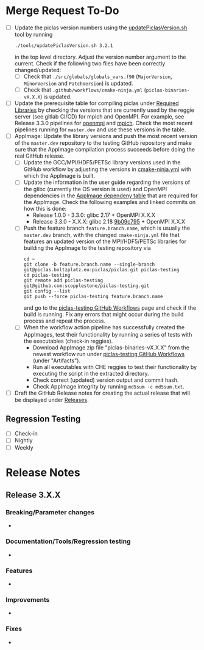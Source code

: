 # Merge Request To-Do

* [ ] Update the piclas version numbers using the [updatePiclasVersion.sh](https://github.com/piclas-framework/piclas/blob/master/tools/updatePiclasVersion.sh) tool by running
    ```
    ./tools/updatePiclasVersion.sh 3.2.1
    ```
  in the top level directory. Adjust the version number argument to the current. Check if the following two files have been correctly changed/updated:
  * [ ] Check that `./src/globals/globals_vars.f90` (`MajorVersion`, `MinorVersion` and `PatchVersion`) is updated.
  * [ ] Check that `.github/workflows/cmake-ninja.yml` (`piclas-binaries-vX.X.X`) is updated.
* [ ] Update the prerequisite table for compiling piclas under [Required Libraries](https://piclas.readthedocs.io/en/latest/userguide/installation.html#required-libraries) by checking the versions that are currently used by the reggie server (see gitlab CI/CD) for mpich and OpenMPI. For example, see Release 3.3.0 pipelines for [openmpi](https://piclas.boltzplatz.eu/piclas/piclas/-/jobs/675270) and [mpich](https://piclas.boltzplatz.eu/piclas/piclas/-/jobs/674955). Check the most recent pipelines running for `master.dev` and use these versions in the table.
* [ ] AppImage: Update the library versions and push the most recent version of the `master.dev` repository to the testing GitHub repository and make sure that the AppImage compilation process succeeds before doing the real GitHub release.
  * [ ] Update the GCC/MPI/HDF5/PETSc library versions used in the GitHub workflow by adjusting the versions in [cmake-ninja.yml](https://piclas.boltzplatz.eu/piclas/piclas/-/blob/master.dev/.github/workflows/cmake-ninja.yml) with which the AppImage is built.
  * [ ] Update the information in the user guide regarding the versions of the glibc (currently the OS version is used) and OpenMPI dependencies in the [AppImage dependeny table](https://piclas.readthedocs.io/en/latest/userguide/installation.html#appimage-executable-download) that are required for the AppImage. Check the following examples and linked commits on how this is done:
    *  Release 1.0.0 - 3.3.0: glibc 2.17 + OpenMPI X.X.X
    *  Release 3.3.0 - X.X.X: glibc 2.18 [9b09c795](https://piclas.boltzplatz.eu/piclas/piclas/-/commit/9b09c7957800915cbdf5ecc4a0d8ba43993060da) + OpenMPI X.X.X
  * [ ] Push the feature branch `feature.branch.name`, which is usually the `master.dev` branch, with the changed `cmake-ninja.yml` file that features an updated version of the MPI/HDF5/PETSc libraries for building the AppImage to the testing repository via
      ```
      cd ~
      git clone -b feature.branch.name --single-branch git@piclas.boltzplatz.eu:piclas/piclas.git piclas-testing
      cd piclas-testing
      git remote add piclas-testing git@github.com:scopplestone/piclas-testing.git
      git config --list
      git push --force piclas-testing feature.branch.name
      ```
    and go to the [piclas-testing GitHub Workflows](https://github.com/scopplestone/piclas-testing/actions) page and check if the build is running. Fix any errors that might occur during the build process and repeat the process.
  * [ ] When the workflow action pipeline has successfully created the AppImages, test their functionality by running a series of tests with the executables (check-in reggies).
    * Download AppImage zip file "piclas-binaries-vX.X.X" from the newest workflow run under [piclas-testing GitHub Workflows](https://github.com/scopplestone/piclas-testing/actions) (under "Artifacts").
    * Run all executables with CHE reggies to test their functionality by executing the script in the extracted directory.
    * Check correct (updated) version output and commit hash.
    * Check AppImage integrity by running `md5sum -c md5sum.txt`.
* [ ] Draft the GitHub Release notes for creating the actual release that will be displayed under [Releases](https://github.com/piclas-framework/piclas/releases).

## Regression Testing

* [ ] Check-in
* [ ] Nightly
* [ ] Weekly

# Release Notes

## Release 3.X.X

### Breaking/Parameter changes

*

### Documentation/Tools/Regression testing

*

### Features

*

### Improvements

*

### Fixes

*

